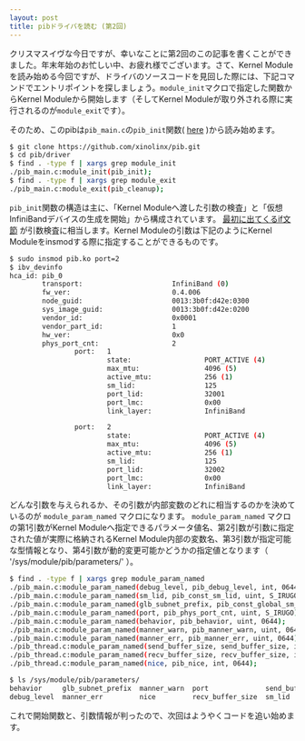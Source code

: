 ```yaml
---
layout: post
title: pibドライバを読む (第2回)
---
```


クリスマスイヴな今日ですが、幸いなことに第2回のこの記事を書くことができました。年末年始のお忙しい中、お疲れ様でございます。さて、Kernel Moduleを読み始める今回ですが、ドライバのソースコードを見回した際には、下記コマンドでエントリポイントを探しましょう。`module_init`マクロで指定した関数からKernel Moduleから開始します（そしてKernel Moduleが取り外される際に実行されるのが`module_exit`です）。

そのため、このpibは`pib_main.c`の`pib_init`関数( [here](https://github.com/xinolinx/pib/blob/master/driver/pib_main.c#L960) )から読み始めます。

```bash
$ git clone https://github.com/xinolinx/pib.git
$ cd pib/driver
$ find . -type f | xargs grep module_init
./pib_main.c:module_init(pib_init);
$ find . -type f | xargs grep module_exit
./pib_main.c:module_exit(pib_cleanup);
```
<!--break-->

`pib_init`関数の構造は主に、「Kernel Moduleへ渡した引数の検査」と「仮想InfiniBandデバイスの生成を開始」から構成されています。 [最初に出てくるif文節](https://github.com/xinolinx/pib/blob/master/driver/pib_main.c#L966) が引数検査に相当します。Kernel Moduleの引数は下記のようにKernel Moduleをinsmodする際に指定することができるものです。

```bash
$ sudo insmod pib.ko port=2
$ ibv_devinfo
hca_id: pib_0
        transport:                      InfiniBand (0)
        fw_ver:                         0.4.006
        node_guid:                      0013:3b0f:d42e:0300
        sys_image_guid:                 0013:3b0f:d42e:0200
        vendor_id:                      0x0001
        vendor_part_id:                 1
        hw_ver:                         0x0
        phys_port_cnt:                  2
                port:   1
                        state:                  PORT_ACTIVE (4)
                        max_mtu:                4096 (5)
                        active_mtu:             256 (1)
                        sm_lid:                 125
                        port_lid:               32001
                        port_lmc:               0x00
                        link_layer:             InfiniBand

                port:   2
                        state:                  PORT_ACTIVE (4)
                        max_mtu:                4096 (5)
                        active_mtu:             256 (1)
                        sm_lid:                 125
                        port_lid:               32002
                        port_lmc:               0x00
                        link_layer:             InfiniBand


```

どんな引数を与えられるか、その引数が内部変数のどれに相当するのかを決めているのが `module_param_named` マクロになります。 `module_param_named` マクロの第1引数がKernel Moduleへ指定できるパラメータ値名、第2引数が引数に指定された値が実際に格納されるKernel Module内部の変数名、第3引数が指定可能な型情報となり、第4引数が動的変更可能かどうかの指定値となります（ '/sys/module/pib/parameters/' ）。

```bash
$ find . -type f | xargs grep module_param_named
./pib_main.c:module_param_named(debug_level, pib_debug_level, int, 0644);
./pib_main.c:module_param_named(sm_lid, pib_const_sm_lid, uint, S_IRUGO);
./pib_main.c:module_param_named(glb_subnet_prefix, pib_const_global_sm_prefix, uint, S_IRUGO);
./pib_main.c:module_param_named(port, pib_phys_port_cnt, uint, S_IRUGO);
./pib_main.c:module_param_named(behavior, pib_behavior, uint, 0644);
./pib_main.c:module_param_named(manner_warn, pib_manner_warn, uint, 0644);
./pib_main.c:module_param_named(manner_err, pib_manner_err, uint, 0644);
./pib_thread.c:module_param_named(send_buffer_size, send_buffer_size, int, S_IRUGO);
./pib_thread.c:module_param_named(recv_buffer_size, recv_buffer_size, int, S_IRUGO);
./pib_thread.c:module_param_named(nice, pib_nice, int, 0644);
```

```bash
$ ls /sys/module/pib/parameters/
behavior     glb_subnet_prefix  manner_warn  port              send_buffer_size
debug_level  manner_err         nice         recv_buffer_size  sm_lid
```
これで開始関数と、引数情報が判ったので、次回はようやくコードを追い始めます。
